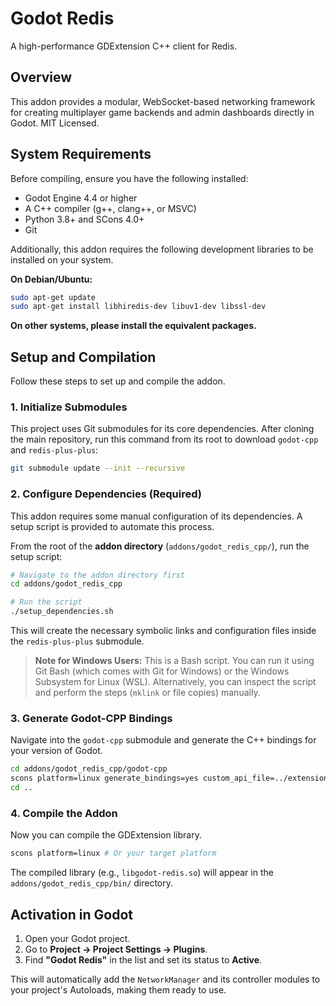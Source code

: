 # Godot Redis

A high-performance GDExtension C++ client for Redis.

## Overview

This addon provides a modular, WebSocket-based networking framework for creating multiplayer game backends and admin dashboards directly in Godot.
MIT Licensed.

## System Requirements

Before compiling, ensure you have the following installed:
- Godot Engine 4.4 or higher
- A C++ compiler (g++, clang++, or MSVC)
- Python 3.8+ and SCons 4.0+
- Git

Additionally, this addon requires the following development libraries to be installed on your system.

**On Debian/Ubuntu:**
```bash
sudo apt-get update
sudo apt-get install libhiredis-dev libuv1-dev libssl-dev
```

**On other systems, please install the equivalent packages.**

## Setup and Compilation

Follow these steps to set up and compile the addon.

### 1. Initialize Submodules

This project uses Git submodules for its core dependencies. After cloning the main repository, run this command from its root to download `godot-cpp` and `redis-plus-plus`:

```bash
git submodule update --init --recursive
```

### 2. Configure Dependencies (Required)

This addon requires some manual configuration of its dependencies. A setup script is provided to automate this process.

From the root of the **addon directory** (`addons/godot_redis_cpp/`), run the setup script:

```bash
# Navigate to the addon directory first
cd addons/godot_redis_cpp

# Run the script
./setup_dependencies.sh
```

This will create the necessary symbolic links and configuration files inside the `redis-plus-plus` submodule.

> **Note for Windows Users:** This is a Bash script. You can run it using Git Bash (which comes with Git for Windows) or the Windows Subsystem for Linux (WSL). Alternatively, you can inspect the script and perform the steps (`mklink` or file copies) manually.

### 3. Generate Godot-CPP Bindings

Navigate into the `godot-cpp` submodule and generate the C++ bindings for your version of Godot.

```bash
cd addons/godot_redis_cpp/godot-cpp
scons platform=linux generate_bindings=yes custom_api_file=../extension_api.json # Replace 'linux' with 'windows' or 'macos'
cd ..
```

### 4. Compile the Addon

Now you can compile the GDExtension library.

```bash
scons platform=linux # Or your target platform
```
The compiled library (e.g., `libgodot-redis.so`) will appear in the `addons/godot_redis_cpp/bin/` directory.

## Activation in Godot

1. Open your Godot project.
2. Go to **Project -> Project Settings -> Plugins**.
3. Find **"Godot Redis"** in the list and set its status to **Active**.

This will automatically add the `NetworkManager` and its controller modules to your project's Autoloads, making them ready to use.
